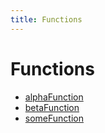 ```yaml
---
title: Functions
---
```


# Functions

- [alphaFunction](function.alphaFunction.md) <Badge type="alpha" text="Alpha" />
- [betaFunction](function.betaFunction.md) <Badge type="beta" text="Beta" />
- [someFunction](function.someFunction.md)
